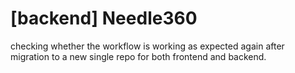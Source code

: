 # [backend] Needle360

checking whether the workflow is working as expected again after migration to a new single repo for both frontend and backend. 
